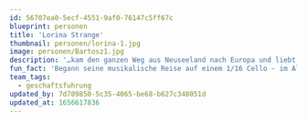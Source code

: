 ```yaml
---
id: 56707ea0-5ecf-4551-9af0-76147c5ff67c
blueprint: personen
title: 'Lorina Strange'
thumbnail: personen/lorina-1.jpg
image: personen/Bartosz1.jpg
description: '…kam den ganzen Weg aus Neuseeland nach Europa und liebt es, Teil dieser diversen Kultur- und Musiklandschaft sein zu können. Edward interessiert sich vor allem für Projekte, die neue Perspektiven auf Musiktraditionen eröffnen, und beschäftigt sich gerne mit einem breiten Spektrum an Musik: Alte Musik, zeitgenössische Musik, Weltmusik, Kammermusik, elektronische Musik, improvisierte Musik, neu arrangierte Musik und neu komponierte Musik.'
fun_fact: 'Begann seine musikalische Reise auf einem 1/16 Cello - im Alter von 3 Jahren'
team_tags:
  - geschaftsfuhrung
updated_by: 7d709850-5c35-4065-be68-b627c348051d
updated_at: 1656617836
---
```

